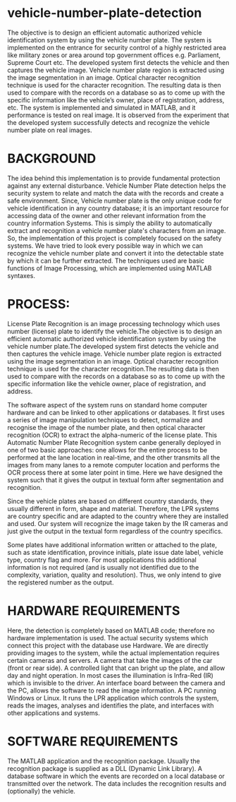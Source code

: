 # vehicle-number-plate-detection
The objective is to design an efficient automatic authorized vehicle identification system by using the vehicle number plate. The system is implemented on the entrance for security control of a highly restricted area like military zones or area around top government offices e.g. Parliament, Supreme Court etc. The developed system first detects the vehicle and then captures the vehicle image. Vehicle number plate region is extracted using the image segmentation in an image. Optical character recognition technique is used for the character recognition. The resulting data is then used to compare with the records on a database so as to come up with the specific information like the vehicle’s owner, place of registration, address, etc. The system is implemented and simulated in MATLAB, and it performance is tested on real image. It is observed from the experiment that the developed system successfully detects and recognize the vehicle number plate on real images.

# BACKGROUND

The idea behind this implementation is to provide fundamental protection against any external disturbance. Vehicle Number Plate detection helps the security system to relate and match the data with the records and create a safe environment. Since, Vehicle number plate is the only unique code for vehicle identification in any country database; it is an important resource for accessing data of the owner and other relevant information from the country information Systems. This is simply the ability to automatically extract and recognition a vehicle number plate's characters from an image. 
So, the implementation of this project is completely focused on the safety systems. We have tried to look every possible way in which we can recognize the vehicle number plate and convert it into the detectable state by which it can be further extracted.
The techniques used are basic functions of Image Processing, which are implemented using MATLAB syntaxes.


# PROCESS:

License Plate Recognition is an image processing technology which uses number (license) plate to identify the vehicle.The objective is to design an efficient automatic authorized vehicle identification system by using the vehicle number plate.The developed system first detects the vehicle and then captures the vehicle image. Vehicle number plate region is extracted using the image segmentation in an image. Optical character recognition technique is used for the character recognition.The resulting data is then used to compare with the records on a database so as to come up with the specific information like the vehicle owner, place of registration, and address.

The software aspect of the system runs on standard home computer hardware and can be linked to other applications or databases. It first uses a series of image manipulation techniques to detect, normalize and recognise the image of the number plate, and then optical character recognition (OCR) to extract the alpha-numeric of the license plate. This Automatic Number Plate Recognition system canbe generally deployed in one of two basic approaches: one allows for the entire process to be performed at the lane location in real-time, and the other transmits all the images from many lanes to a remote computer location and performs the OCR process there at some later point in time. Here we have designed the system such that it gives the output in textual form after segmentation and recognition. 

Since the vehicle plates are based on different country standards, they usually different in form, shape and material. Therefore, the LPR systems are country specific and are adapted to the country where they are installed and used. Our system will recognize the image taken by the IR cameras and just give the output in the textual form regardless of the country specifics.

Some plates have additional information written or attached to the plate, such as state identification, province initials, plate issue date label, vehicle type, country flag and more. For most applications this additional information is not required (and is usually not identified due to the complexity, variation, quality and resolution). Thus, we only intend to give the registered number as the output.


# HARDWARE REQUIREMENTS 

Here, the detection is completely based on MATLAB code; therefore no hardware implementation is used. The actual security systems which connect this project with the database use Hardware. We are directly providing images to the system, while the actual implementation requires certain cameras and servers.
A camera that take the images of the car (front or rear side). A controlled light that can bright up the plate, and allow day and night operation. In most cases the illumination is Infra-Red (IR) which is invisible to the driver. An interface board between the camera and the PC, allows the software to read the image information. A PC running Windows or Linux. It runs the LPR application which controls the system, reads the images, analyses and identifies the plate, and interfaces with other applications and systems.


# SOFTWARE REQUIREMENTS

The MATLAB application and the recognition package. Usually the recognition package is supplied as a DLL (Dynamic Link Library). A database software in which the events are recorded on a local database or transmitted over the network. The data includes the recognition results and (optionally) the vehicle.

